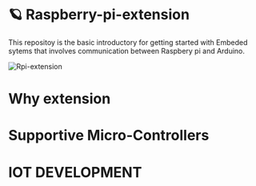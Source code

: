 # 🪐 Raspberry-pi-extension

This repositoy is the basic introductory for getting started with Embeded sytems that involves communication between Raspbery pi and Arduino.

![Rpi-extension](https://user-images.githubusercontent.com/88959075/186697056-a756005c-8b0b-4eac-a010-b30b0fb1ebf3.jpg)

# Why extension




# Supportive Micro-Controllers


# IOT DEVELOPMENT


